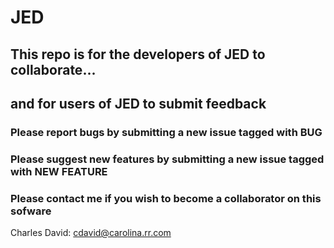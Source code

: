 # JED

## This repo is for the developers of JED to collaborate...
## and for users of JED to submit feedback

### Please report bugs by submitting a new issue tagged with BUG

### Please suggest new features by submitting a new issue tagged with NEW FEATURE

### Please contact me if you wish to become a collaborator on this sofware

Charles David: cdavid@carolina.rr.com


